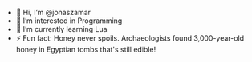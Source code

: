 - 👋 Hi, I’m @jonaszamar
- 👀 I’m interested in Programming
- 🌱 I’m currently learning Lua
- ⚡ Fun fact: Honey never spoils. Archaeologists found 3,000-year-old honey in Egyptian tombs that's still edible!

<!---
jonaszamar/jonaszamar is a ✨ special ✨ repository because its `README.md` (this file) appears on your GitHub profile.
You can click the Preview link to take a look at your changes.
--->
